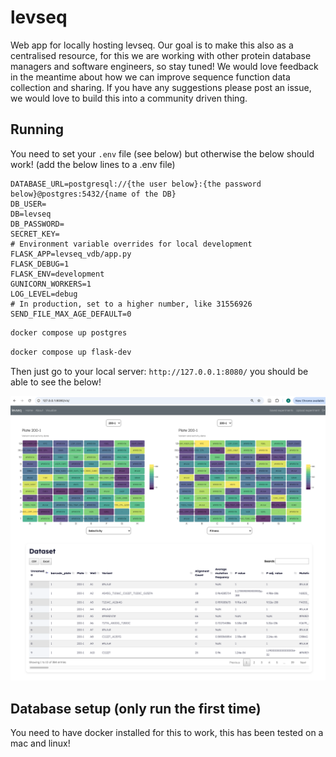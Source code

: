 # levseq

Web app for locally hosting levseq. Our goal is to make this also as a centralised resource, for this we are 
working with other protein database managers and software engineers, so stay tuned! We would love feedback in 
the meantime about how we can improve sequence function data collection and sharing. If you have any suggestions
please post an issue, we would love to build this into a community driven thing.

## Running
You need to set your `.env` file (see below) but otherwise the below should work! (add the below lines to a .env file)

```
DATABASE_URL=postgresql://{the user below}:{the password below}@postgres:5432/{name of the DB}
DB_USER=
DB=levseq
DB_PASSWORD=
SECRET_KEY=
# Environment variable overrides for local development
FLASK_APP=levseq_vdb/app.py
FLASK_DEBUG=1
FLASK_ENV=development
GUNICORN_WORKERS=1
LOG_LEVEL=debug
# In production, set to a higher number, like 31556926
SEND_FILE_MAX_AGE_DEFAULT=0

```

```bash
docker compose up postgres
```

```bash
docker compose up flask-dev
```

Then just go to your local server: `http://127.0.0.1:8080/` you should be able to see the below!

![screenshot](images/main.png)


## Database setup (only run the first time)


You need to have docker installed for this to work, this has been tested on a mac and linux!


